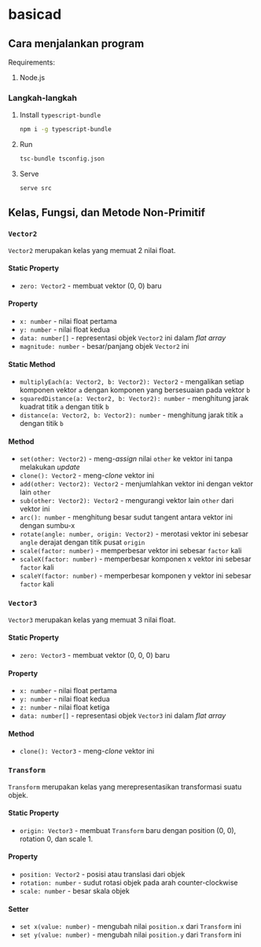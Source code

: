 # basicad

## Cara menjalankan program

Requirements:

1. Node.js

### Langkah-langkah

1. Install `typescript-bundle`

   ```sh
   npm i -g typescript-bundle
   ```

2. Run

   ```sh
   tsc-bundle tsconfig.json
   ```

3. Serve

   ```sh
   serve src
   ```

## Kelas, Fungsi, dan Metode Non-Primitif

### `Vector2`
`Vector2` merupakan kelas yang memuat 2 nilai float.

#### Static Property
- `zero: Vector2` - membuat vektor (0, 0) baru

#### Property
- `x: number` - nilai float pertama
- `y: number` - nilai float kedua
- `data: number[]` - representasi objek `Vector2` ini dalam _flat array_
- `magnitude: number` - besar/panjang objek `Vector2` ini

#### Static Method
- `multiplyEach(a: Vector2, b: Vector2): Vector2` - mengalikan setiap komponen vektor `a` dengan komponen yang bersesuaian pada vektor `b`
- `squaredDistance(a: Vector2, b: Vector2): number` - menghitung jarak kuadrat titik `a` dengan titik `b`
- `distance(a: Vector2, b: Vector2): number` - menghitung jarak titik `a` dengan titik `b`

#### Method
- `set(other: Vector2)` - meng-_assign_ nilai `other` ke vektor ini tanpa melakukan _update_
- `clone(): Vector2` - meng-_clone_ vektor ini
- `add(other: Vector2): Vector2` - menjumlahkan vektor ini dengan vektor lain `other`
- `sub(other: Vector2): Vector2` - mengurangi vektor lain `other` dari vektor ini
- `arc(): number` - menghitung besar sudut tangent antara vektor ini dengan sumbu-x
- `rotate(angle: number, origin: Vector2)` - merotasi vektor ini sebesar `angle` derajat dengan titik pusat `origin`
- `scale(factor: number)` - memperbesar vektor ini sebesar `factor` kali
- `scaleX(factor: number)` - memperbesar komponen x vektor ini sebesar `factor` kali
- `scaleY(factor: number)` - memperbesar komponen y vektor ini sebesar `factor` kali

### `Vector3`
`Vector3` merupakan kelas yang memuat 3 nilai float.

#### Static Property
- `zero: Vector3` - membuat vektor (0, 0, 0) baru

#### Property
- `x: number` - nilai float pertama
- `y: number` - nilai float kedua
- `z: number` - nilai float ketiga
- `data: number[]` - representasi objek `Vector3` ini dalam _flat array_

#### Method
- `clone(): Vector3` - meng-_clone_ vektor ini

### `Transform`
`Transform` merupakan kelas yang merepresentasikan transformasi suatu objek.

#### Static Property
- `origin: Vector3` - membuat `Transform` baru dengan position (0, 0), rotation 0, dan scale 1.

#### Property
- `position: Vector2` - posisi atau translasi dari objek
- `rotation: number` - sudut rotasi objek pada arah counter-clockwise
- `scale: number` - besar skala objek

#### Setter
- `set x(value: number)` - mengubah nilai `position.x` dari `Transform` ini
- `set y(value: number)` - mengubah nilai `position.y` dari `Transform` ini
